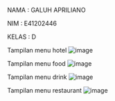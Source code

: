 NAMA : GALUH APRILIANO

NIM : E41202446

KELAS : D


Tampilan menu hotel
![image](https://user-images.githubusercontent.com/74762636/137159648-642f7bca-1976-4455-9e62-f8dfa0c72de2.png)




Tampilan menu food
![image](https://user-images.githubusercontent.com/74762636/137159738-58268e85-2cc5-4962-b32f-7488b501eb73.png)




Tampilan menu drink
![image](https://user-images.githubusercontent.com/74762636/137159816-32168f3e-5ec6-4692-8dbf-537ee33ae8b9.png)




Tampilan menu restaurant
![image](https://user-images.githubusercontent.com/74762636/137159890-b76d1fba-aeb4-4eb1-a993-941837b5ca35.png)
